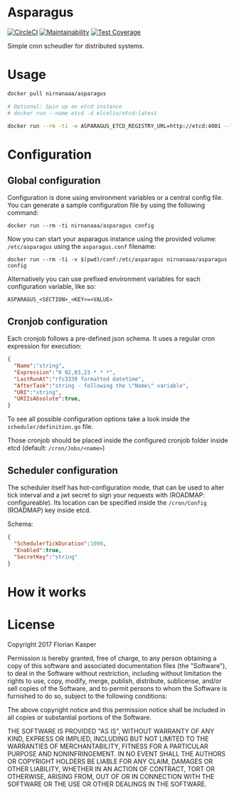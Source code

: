 # Asparagus

[![CircleCI](https://circleci.com/gh/nirnanaaa/asparagus.svg?style=svg)](https://circleci.com/gh/nirnanaaa/asparagus)
[![Maintainability](https://api.codeclimate.com/v1/badges/ef3bb9a0dbc5b1994a9d/maintainability)](https://codeclimate.com/github/nirnanaaa/asparagus/maintainability)
[![Test Coverage](https://api.codeclimate.com/v1/badges/ef3bb9a0dbc5b1994a9d/test_coverage)](https://codeclimate.com/github/nirnanaaa/asparagus/test_coverage)

Simple cron scheudler for distributed systems.

# Usage

```bash
docker pull nirnanaaa/asparagus

# Optional: Spin up an etcd instance
# docker run --name etcd -d elcolio/etcd:latest

docker run --rm -ti -e ASPARAGUS_ETCD_REGISTRY_URL=http://etcd:4001 --link etcd:etcd nirnanaaa/asparagus
```

# Configuration

## Global configuration

Configuration is done using environment variables or a central config file. You can generate a sample configuration file by using the following command:

```
docker run --rm -ti nirnanaaa/asparagus config
```

Now you can start your asparagus instance using the provided volume: `/etc/asparagus` using the `asparagus.conf` filename:

```
docker run --rm -ti -v $(pwd)/conf:/etc/asparagus nirnanaaa/asparagus config
```

Alternatively you can use prefixed environment variables for each configuration variable, like so:

```
ASPARAGUS_<SECTION>_<KEY>=<VALUE>
```

## Cronjob configuration

Each cronjob follows a pre-defined json schema. It uses a regular cron expression for execution:


```json
{
  "Name":"string",
  "Expression":"0 02,03,23 * * *",
  "LastRunAt":"rfc3339 formatted datetime",
  "AfterTask":"string - following the \"Name\" variable",
  "URI":"string",
  "URIIsAbsolute":true,
}
```

To see all possible configuration options take a look inside the `scheduler/definition.go` file.

Those cronjob should be placed inside the configured cronjob folder inside etcd (default: `/cron/Jobs/<name>`)

## Scheduler configuration
The scheduler itself has hot-configuration mode, that can be used to alter tick interval and a jwt secret to sign your requests with (ROADMAP: configureable). Its location can be specified inside the `/cron/Config` (ROADMAP) key inside etcd.

Schema:

```json
{
  "SchedulerTickDuration":1000,
  "Enabled":true,
  "SecretKey":"string"
}
```

# How it works


# License

Copyright 2017 Florian Kasper

Permission is hereby granted, free of charge, to any person obtaining a copy of this software and associated documentation files (the "Software"), to deal in the Software without restriction, including without limitation the rights to use, copy, modify, merge, publish, distribute, sublicense, and/or sell copies of the Software, and to permit persons to whom the Software is furnished to do so, subject to the following conditions:

The above copyright notice and this permission notice shall be included in all copies or substantial portions of the Software.

THE SOFTWARE IS PROVIDED "AS IS", WITHOUT WARRANTY OF ANY KIND, EXPRESS OR IMPLIED, INCLUDING BUT NOT LIMITED TO THE WARRANTIES OF MERCHANTABILITY, FITNESS FOR A PARTICULAR PURPOSE AND NONINFRINGEMENT. IN NO EVENT SHALL THE AUTHORS OR COPYRIGHT HOLDERS BE LIABLE FOR ANY CLAIM, DAMAGES OR OTHER LIABILITY, WHETHER IN AN ACTION OF CONTRACT, TORT OR OTHERWISE, ARISING FROM, OUT OF OR IN CONNECTION WITH THE SOFTWARE OR THE USE OR OTHER DEALINGS IN THE SOFTWARE.

